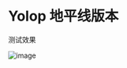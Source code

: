 # Yolop 地平线版本

测试效果

![image](https://github.com/cqu20160901/yolop_onnx_tensorRT_rknn_horizon/blob/main/yolop_horizon/horizon_result.jpg)
